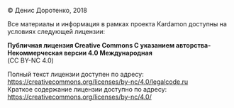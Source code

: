 © Денис Доротенко, 2018

Все материалы и информация в рамках проекта Kardamon доступны на условиях следующей лицензии:<br/>

**Публичная лицензия Creative Commons С указанием авторства-Некоммерческая версии 4.0 Международная** <br/>
(CC BY-NC 4.0)

Полный текст лицензии доступен по адресу: https://creativecommons.org/licenses/by-nc/4.0/legalcode.ru <br/>
Краткое содержание лицензии доступно по адресу: https://creativecommons.org/licenses/by-nc/4.0/
